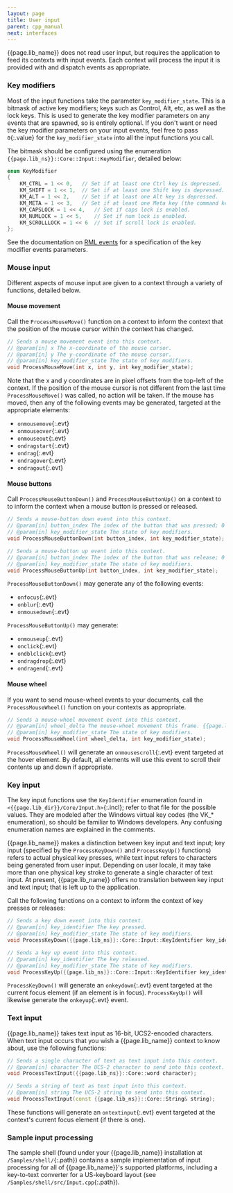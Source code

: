 ```yaml
---
layout: page
title: User input
parent: cpp_manual
next: interfaces
---
```


{{page.lib_name}} does not read user input, but requires the application to feed its contexts with input events. Each context will process the input it is provided with and dispatch events as appropriate.

### Key modifiers

Most of the input functions take the parameter `key_modifier_state`. This is a bitmask of active key modifiers; keys such as Control, Alt, etc, as well as the lock keys. This is used to generate the key modifier parameters on any events that are spawned, so is entirely optional. If you don't want or need the key modifier parameters on your input events, feel free to pass `0`{:.value} for the `key_modifier_state` into all the input functions you call.

The bitmask should be configured using the enumeration `{{page.lib_ns}}::Core::Input::KeyModifier`, detailed below:

```cpp
enum KeyModifier
{
	KM_CTRL = 1 << 0,	// Set if at least one Ctrl key is depressed.
	KM_SHIFT = 1 << 1,	// Set if at least one Shift key is depressed.
	KM_ALT = 1 << 2,	// Set if at least one Alt key is depressed.
	KM_META = 1 << 3,	// Set if at least one Meta key (the command key) is depressed.
	KM_CAPSLOCK = 1 << 4,	// Set if caps lock is enabled.
	KM_NUMLOCK = 1 << 5,	// Set if num lock is enabled.
	KM_SCROLLLOCK = 1 << 6	// Set if scroll lock is enabled.
};
```

See the documentation on [RML events](../rml/events.html#events) for a specification of the key modifier events parameters.

### Mouse input

Different aspects of mouse input are given to a context through a variety of functions, detailed below.

#### Mouse movement

Call the `ProcessMouseMove()` function on a context to inform the context that the position of the mouse cursor within the context has changed.

```cpp
// Sends a mouse movement event into this context.
// @param[in] x The x-coordinate of the mouse cursor.
// @param[in] y The y-coordinate of the mouse cursor.
// @param[in] key_modifier_state The state of key modifiers.
void ProcessMouseMove(int x, int y, int key_modifier_state);
```

Note that the x and y coordinates are in pixel offsets from the top-left of the context. If the position of the mouse cursor is not different from the last time `ProcessMouseMove()` was called, no action will be taken. If the mouse has moved, then any of the following events may be generated, targeted at the appropriate elements:

* `onmousemove`{:.evt}
* `onmouseover`{:.evt}
* `onmouseout`{:.evt}
* `ondragstart`{:.evt}
* `ondrag`{:.evt}
* `ondragover`{:.evt}
* `ondragout`{:.evt}

#### Mouse buttons

Call `ProcessMouseButtonDown()` and `ProcessMouseButtonUp()` on a context to to inform the context when a mouse button is pressed or released.

```cpp
// Sends a mouse-button down event into this context.
// @param[in] button_index The index of the button that was pressed; 0 for the left button, 1 for right, and any others from 2 onwards.
// @param[in] key_modifier_state The state of key modifiers.
void ProcessMouseButtonDown(int button_index, int key_modifier_state);

// Sends a mouse-button up event into this context.
// @param[in] button_index The index of the button that was release; 0 for the left button, 1 for right, and any others from 2 onwards.
// @param[in] key_modifier_state The state of key modifiers.
void ProcessMouseButtonUp(int button_index, int key_modifier_state);
```

`ProcessMouseButtonDown()` may generate any of the following events:

* `onfocus`{:.evt}
* `onblur`{:.evt}
* `onmousedown`{:.evt}

`ProcessMouseButtonUp()` may generate:

* `onmouseup`{:.evt}
* `onclick`{:.evt}
* `ondblclick`{:.evt}
* `ondragdrop`{:.evt}
* `ondragend`{:.evt}

#### Mouse wheel

If you want to send mouse-wheel events to your documents, call the `ProcessMouseWheel()` function on your contexts as appropriate.

```cpp
// Sends a mouse-wheel movement event into this context.
// @param[in] wheel_delta The mouse-wheel movement this frame. {{page.lib_name}} treats a negative delta as up movement (away from the user), positive as down.
// @param[in] key_modifier_state The state of key modifiers.
void ProcessMouseWheel(int wheel_delta, int key_modifier_state);
```

`ProcessMouseWheel()` will generate an `onmousescroll`{:.evt} event targeted at the hover element. By default, all elements will use this event to scroll their contents up and down if appropriate.

### Key input

The key input functions use the `KeyIdentifier` enumeration found in `<{{page.lib_dir}}/Core/Input.h>`{:.incl}; refer to that file for the possible values. They are modeled after the Windows virtual key codes (the VK_* enumeration), so should be familiar to Windows developers. Any confusing enumeration names are explained in the comments.

{{page.lib_name}} makes a distinction between key input and text input; key input (specified by the `ProcessKeyDown()` and `ProcessKeyUp()` functions) refers to actual physical key presses, while text input refers to characters being generated from user input. Depending on user locale, it may take more than one physical key stroke to generate a single character of text input. At present, {{page.lib_name}} offers no translation between key input and text input; that is left up to the application.

Call the following functions on a context to inform the context of key presses or releases:

```cpp
// Sends a key down event into this context.
// @param[in] key_identifier The key pressed.
// @param[in] key_modifier_state The state of key modifiers.
void ProcessKeyDown({{page.lib_ns}}::Core::Input::KeyIdentifier key_identifier, int key_modifier_state);

// Sends a key up event into this context.
// @param[in] key_identifier The key released.
// @param[in] key_modifier_state The state of key modifiers.
void ProcessKeyUp({{page.lib_ns}}::Core::Input::KeyIdentifier key_identifier, int key_modifier_state);
```

`ProcessKeyDown()` will generate an `onkeydown`{:.evt} event targeted at the current focus element (if an element is in focus). `ProcessKeyUp()` will likewise generate the `onkeyup`{:.evt} event.

### Text input

{{page.lib_name}} takes text input as 16-bit, UCS2-encoded characters. When text input occurs that you wish a {{page.lib_name}} context to know about, use the following functions:

```cpp
// Sends a single character of text as text input into this context.
// @param[in] character The UCS-2 character to send into this context.
void ProcessTextInput({{page.lib_ns}}::Core::word character);

// Sends a string of text as text input into this context.
// @param[in] string The UCS-2 string to send into this context.
void ProcessTextInput(const {{page.lib_ns}}::Core::String& string);
```

These functions will generate an `ontextinput`{:.evt} event targeted at the context's current focus element (if there is one).

### Sample input processing

The sample shell (found under your {{page.lib_name}} installation at `/Samples/shell/`{:.path}) contains a sample implementation of input processing for all of {{page.lib_name}}'s supported platforms, including a key-to-text converter for a US-keyboard layout (see `/Samples/shell/src/Input.cpp`{:.path}). 